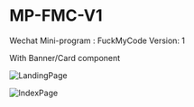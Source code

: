 # MP-FMC-V1
Wechat Mini-program : FuckMyCode
Version: 1

With Banner/Card component


![LandingPage](https://github.com/pitipon/MP-FMC-V1/blob/master/screenshot/Screen%20Shot%202018-04-23%20at%2014.57.01.png)


![IndexPage](https://github.com/pitipon/MP-FMC-V1/blob/master/screenshot/Screen%20Shot%202018-04-23%20at%2014.57.25.png)
